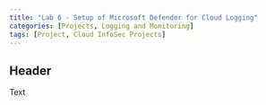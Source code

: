 ```yaml
---
title: "Lab 6 - Setup of Microsoft Defender for Cloud Logging"
categories: [Projects, Logging and Monitoring] 
tags: [Project, Cloud InfoSec Projects]
---
```


## Header

Text
